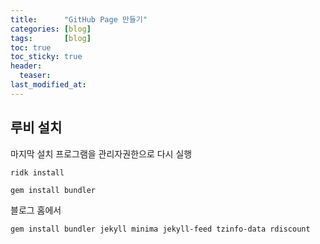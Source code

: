 ```yaml
---
title:      "GitHub Page 만들기"
categories: [blog]
tags:       [blog]
toc: true
toc_sticky: true
header:
  teaser: 
last_modified_at: 
---
```


## 루비 설치

[](https://rubyinstaller.org/downloads/)

마지막 설치 프로그램을 관리자권한으로 다시 실행
```
ridk install
```

```
gem install bundler
```

블로그 홈에서
```
gem install bundler jekyll minima jekyll-feed tzinfo-data rdiscount
```